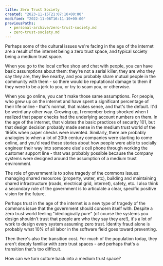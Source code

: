 ```yaml
---
title: Zero Trust Society
created: "2023-11-15T21:07:10+00:00"
modified: "2022-11-06T16:11:10+00:00"
previousPaths:
  - personal-archive/zero-trust-society.md
  - zero-trust-society.md
---
```

 

Perhaps some of the cultural issues we're facing in the age of the internet are a result of the internet being a zero trust space, and typical society being a medium trust space.

When you go to the local coffee shop and chat with people, you can have basic assumptions about them: they're not a serial killer, they are who they say they are, they live nearby, and you probably share mutual people in the community with them - so there would be reputational damage to them if they were to be a jerk to you, or try to scam you, or otherwise.

When you go online, you can't make those same assumptions. For people, who grew up on the internet and have spent a significant percentage of their life online - that's normal, that makes sense, and that's the default. It'd be weird any other way. Growing up, I remember being shocked when I realized that paper checks had the underlying account numbers on them. In the age of the internet, that violates the basic practices of security 101, but that design decision probably made sense in the medium trust world of the 1950s when paper checks were invented. Similarly, there are probably analogies to when a lot of 20th century companies were starting to come online, and you'd read these stories about how people were able to socially engineer their way into someone else's cell phone through working the customer support line - that was probably possible because the company systems were designed around the assumption of a medium trust environment.

The role of government is to solve tragedy of the commons issues: managing shared resources (property, water, etc), building and maintaining shared infrastructure (roads, electrical grid, internet), safety, etc.  I also think a secondary role of the government is to articulate a clear, specific positive vision for the future.

Perhaps trust in the age of the internet is a new type of tragedy of the commons issue that the government should concern itself with. Despite a zero trust world feeling "ideologically pure" (of course the systems you design shouldn't trust that people are who they say they are!), it's a lot of work to design every system assuming zero trust. Identity fraud alone is probably what 10% of all labor in the software field goes toward preventing.

Then there's also the transition cost. For much of the population today, they aren't deeply familiar with zero trust spaces - and perhaps that's a transition that's too difficult.

How can we turn culture back into a medium trust space?
